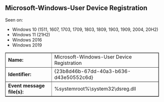 ## Microsoft-Windows-User Device Registration

Seen on:
* Windows 10 (1511, 1607, 1703, 1709, 1803, 1809, 1903, 1909, 2004, 20H2)
* Windows 11 (21H2)
* Windows 2016
* Windows 2019

<table border="1" class="docutils">
  <tbody>
    <tr>
      <td><b>Name:</b></td>
      <td>Microsoft-Windows-User Device Registration</td>
    </tr>
    <tr>
      <td><b>Identifier:</b></td>
      <td>{23b8d46b-67dd-40a3-b636-d43e50552c6d}</td>
    </tr>
    <tr>
      <td><b>Event message file(s):</b></td>
      <td>%systemroot%\system32\dsreg.dll</td>
    </tr>
  </tbody>
</table>

&nbsp;

